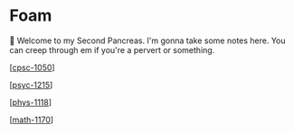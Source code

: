# Foam

👋 Welcome to my Second Pancreas. I'm gonna take some notes here. You can creep through em if you're a pervert or something.

[[cpsc-1050]]

[[psyc-1215]]

[[phys-1118]]

[[math-1170]]

[//begin]: # "Autogenerated link references for markdown compatibility"
[cpsc-1050]: cpsc-1050 "CPSC 1050"
[psyc-1215]: psyc-1215 "PSYC 1215"
[phys-1118]: phys-1118 "Phys 1118"
[math-1170]: math-1170 "Math 1170"
[//end]: # "Autogenerated link references"